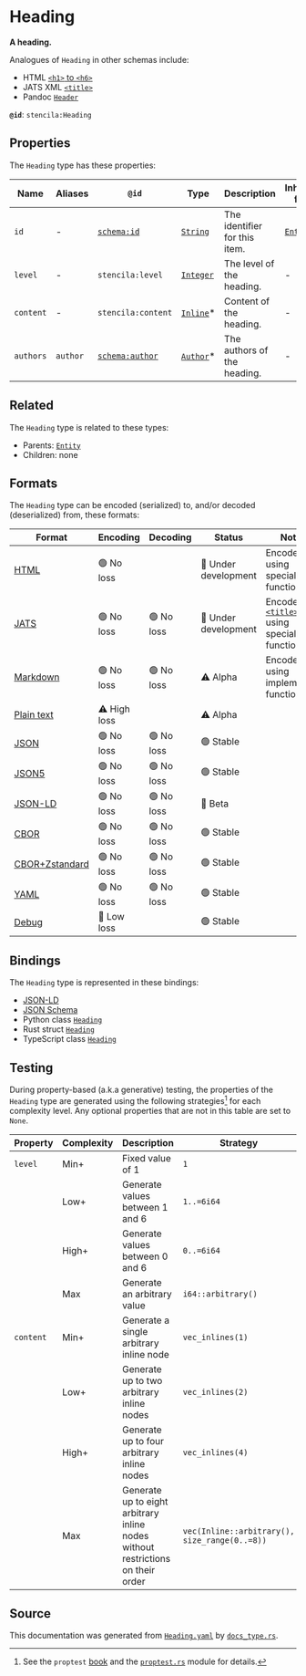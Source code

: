 # Heading

**A heading.**

Analogues of `Heading` in other schemas include:
  - HTML [`<h1>` to `<h6>`](https://developer.mozilla.org/en-US/docs/Web/HTML/Element/h1)
  - JATS XML [`<title>`](https://jats.nlm.nih.gov/archiving/tag-library/1.1/element/title.html)
  - Pandoc [`Header`](https://github.com/jgm/pandoc-types/blob/1.17.5.4/Text/Pandoc/Definition.hs#L233)


**`@id`**: `stencila:Heading`

## Properties

The `Heading` type has these properties:

| Name      | Aliases  | `@id`                                        | Type                                                                                              | Description                   | Inherited from                                                                                   |
| --------- | -------- | -------------------------------------------- | ------------------------------------------------------------------------------------------------- | ----------------------------- | ------------------------------------------------------------------------------------------------ |
| `id`      | -        | [`schema:id`](https://schema.org/id)         | [`String`](https://github.com/stencila/stencila/blob/main/docs/reference/schema/data/string.md)   | The identifier for this item. | [`Entity`](https://github.com/stencila/stencila/blob/main/docs/reference/schema/other/entity.md) |
| `level`   | -        | `stencila:level`                             | [`Integer`](https://github.com/stencila/stencila/blob/main/docs/reference/schema/data/integer.md) | The level of the heading.     | -                                                                                                |
| `content` | -        | `stencila:content`                           | [`Inline`](https://github.com/stencila/stencila/blob/main/docs/reference/schema/prose/inline.md)* | Content of the heading.       | -                                                                                                |
| `authors` | `author` | [`schema:author`](https://schema.org/author) | [`Author`](https://github.com/stencila/stencila/blob/main/docs/reference/schema/works/author.md)* | The authors of the heading.   | -                                                                                                |

## Related

The `Heading` type is related to these types:

- Parents: [`Entity`](https://github.com/stencila/stencila/blob/main/docs/reference/schema/other/entity.md)
- Children: none

## Formats

The `Heading` type can be encoded (serialized) to, and/or decoded (deserialized) from, these formats:

| Format                                                                                             | Encoding     | Decoding  | Status              | Notes                                                                                                                       |
| -------------------------------------------------------------------------------------------------- | ------------ | --------- | ------------------- | --------------------------------------------------------------------------------------------------------------------------- |
| [HTML](https://github.com/stencila/stencila/blob/main/docs/reference/formats/html.md)              | 🟢 No loss    |           | 🚧 Under development | Encoded using special function                                                                                              |
| [JATS](https://github.com/stencila/stencila/blob/main/docs/reference/formats/jats.md)              | 🟢 No loss    | 🟢 No loss | 🚧 Under development | Encoded as [`<title>`](https://jats.nlm.nih.gov/articleauthoring/tag-library/1.3/element/title.html) using special function |
| [Markdown](https://github.com/stencila/stencila/blob/main/docs/reference/formats/markdown.md)      | 🟢 No loss    | 🟢 No loss | ⚠️ Alpha            | Encoded using implemented function                                                                                          |
| [Plain text](https://github.com/stencila/stencila/blob/main/docs/reference/formats/text.md)        | ⚠️ High loss |           | ⚠️ Alpha            |                                                                                                                             |
| [JSON](https://github.com/stencila/stencila/blob/main/docs/reference/formats/json.md)              | 🟢 No loss    | 🟢 No loss | 🟢 Stable            |                                                                                                                             |
| [JSON5](https://github.com/stencila/stencila/blob/main/docs/reference/formats/json5.md)            | 🟢 No loss    | 🟢 No loss | 🟢 Stable            |                                                                                                                             |
| [JSON-LD](https://github.com/stencila/stencila/blob/main/docs/reference/formats/jsonld.md)         | 🟢 No loss    | 🟢 No loss | 🔶 Beta              |                                                                                                                             |
| [CBOR](https://github.com/stencila/stencila/blob/main/docs/reference/formats/cbor.md)              | 🟢 No loss    | 🟢 No loss | 🟢 Stable            |                                                                                                                             |
| [CBOR+Zstandard](https://github.com/stencila/stencila/blob/main/docs/reference/formats/cborzst.md) | 🟢 No loss    | 🟢 No loss | 🟢 Stable            |                                                                                                                             |
| [YAML](https://github.com/stencila/stencila/blob/main/docs/reference/formats/yaml.md)              | 🟢 No loss    | 🟢 No loss | 🟢 Stable            |                                                                                                                             |
| [Debug](https://github.com/stencila/stencila/blob/main/docs/reference/formats/debug.md)            | 🔷 Low loss   |           | 🟢 Stable            |                                                                                                                             |

## Bindings

The `Heading` type is represented in these bindings:

- [JSON-LD](https://stencila.org/Heading.jsonld)
- [JSON Schema](https://stencila.org/Heading.schema.json)
- Python class [`Heading`](https://github.com/stencila/stencila/blob/main/python/python/stencila/types/heading.py)
- Rust struct [`Heading`](https://github.com/stencila/stencila/blob/main/rust/schema/src/types/heading.rs)
- TypeScript class [`Heading`](https://github.com/stencila/stencila/blob/main/ts/src/types/Heading.ts)

## Testing

During property-based (a.k.a generative) testing, the properties of the `Heading` type are generated using the following strategies[^1] for each complexity level. Any optional properties that are not in this table are set to `None`.

| Property  | Complexity | Description                                                                     | Strategy                                      |
| --------- | ---------- | ------------------------------------------------------------------------------- | --------------------------------------------- |
| `level`   | Min+       | Fixed value of 1                                                                | `1`                                           |
|           | Low+       | Generate values between 1 and 6                                                 | `1..=6i64`                                    |
|           | High+      | Generate values between 0 and 6                                                 | `0..=6i64`                                    |
|           | Max        | Generate an arbitrary value                                                     | `i64::arbitrary()`                            |
| `content` | Min+       | Generate a single arbitrary inline node                                         | `vec_inlines(1)`                              |
|           | Low+       | Generate up to two arbitrary inline nodes                                       | `vec_inlines(2)`                              |
|           | High+      | Generate up to four arbitrary inline nodes                                      | `vec_inlines(4)`                              |
|           | Max        | Generate up to eight arbitrary inline nodes without restrictions on their order | `vec(Inline::arbitrary(), size_range(0..=8))` |

## Source

This documentation was generated from [`Heading.yaml`](https://github.com/stencila/stencila/blob/main/schema/Heading.yaml) by [`docs_type.rs`](https://github.com/stencila/stencila/blob/main/rust/schema-gen/src/docs_type.rs).

[^1]: See the `proptest` [book](https://proptest-rs.github.io/proptest/) and the [`proptest.rs`](https://github.com/stencila/stencila/blob/main/rust/schema/src/proptests.rs) module for details.